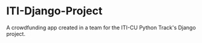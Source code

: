 # ITI-Django-Project
A crowdfunding app created in a team for the ITI-CU Python Track's Django project.
